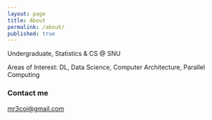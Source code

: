 ```yaml
---
layout: page
title: About
permalink: /about/
published: true
---
```


Undergraduate, Statistics & CS @ SNU

Areas of Interest: DL, Data Science, Computer Architecture, Parallel Computing

### Contact me

[mr3coi@gmail.com](mailto:email@domain.com)
